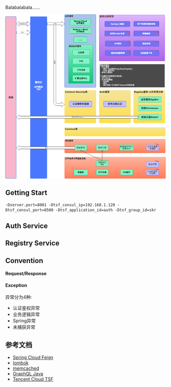 Balabalabala......

![](docs/Saas_Architecture_v2.png?raw=true)

## Getting Start


```
-Dserver.port=8001 -Dtsf_consul_ip=192.168.1.120 -Dtsf_consul_port=8500 -Dtsf_application_id=auth -Dtsf_group_id=skr
```

## Auth Service

## Registry Service

## Convention

#### Request/Response

#### Exception
异常分为4种:
* 认证鉴权异常
* 业务逻辑异常
* Spring异常
* 未捕获异常

## 参考文档
* [Spring Cloud Feign](https://cloud.spring.io/spring-cloud-netflix/multi/multi_spring-cloud-feign.html)
* [lombok](https://projectlombok.org/features/all)
* [memcached](https://github.com/memcached/memcached/wiki/Commands)
* [GraphQL Java](https://www.graphql-java.com/documentation/master/)
* [Tencent Cloud TSF](https://cloud.tencent.com/document/product/649)

